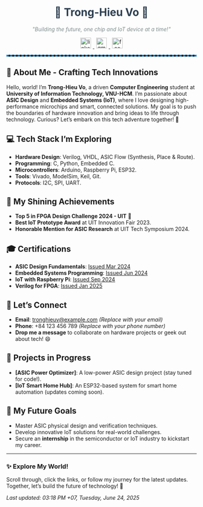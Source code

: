 <div align="center">
  <h1 style="color: #2c3e50;">🌟 Trong-Hieu Vo 🌟</h1>
  <p style="font-style: italic; color: #7f8c8d;">"Building the future, one chip and IoT device at a time!"</p>

  <!-- Social Icons with a tech vibe -->
  <a href="https://www.linkedin.com/in/tronghieuv/" target="_blank">
    <img src="https://img.shields.io/badge/LinkedIn-0077B5?style=for-the-badge&logo=linkedin&logoColor=white&label=Connect%20with%20me" alt="linkedin" style="margin: 0 5px;" height="28"/>
  </a>
  <a href="mailto:tronghieuv@example.com" target="_blank">
    <img src="https://img.shields.io/badge/Gmail-D14836?style=for-the-badge&logo=gmail&logoColor=white&label=Email%20me" alt="gmail" style="margin: 0 5px;" height="28"/>
  </a>
  <a href="https://www.facebook.com/tronghieuv" target="_blank">
    <img src="https://img.shields.io/badge/Facebook-1877F2?style=for-the-badge&logo=facebook&logoColor=white&label=Say%20Hi!" alt="facebook" style="margin: 0 5px;" height="28"/>
  </a>
</div>

<hr style="border: 2px dashed #3498db;">

## 🚀 About Me - Crafting Tech Innovations
Hello, world! I’m **Trong-Hieu Vo**, a driven **Computer Engineering** student at **University of Information Technology, VNU-HCM**. I’m passionate about **ASIC Design** and **Embedded Systems (IoT)**, where I love designing high-performance microchips and smart, connected solutions. My goal is to push the boundaries of hardware innovation and bring ideas to life through technology. Curious? Let’s embark on this tech adventure together! 🎉

## 💻 Tech Stack I’m Exploring
- **Hardware Design**: Verilog, VHDL, ASIC Flow (Synthesis, Place & Route).
- **Programming**: C, Python, Embedded C.
- **Microcontrollers**: Arduino, Raspberry Pi, ESP32.
- **Tools**: Vivado, ModelSim, Keil, Git.
- **Protocols**: I2C, SPI, UART.

## 🏅 My Shining Achievements
- **Top 5 in FPGA Design Challenge 2024 - UIT** 🌟
- **Best IoT Prototype Award** at UIT Innovation Fair 2023.
- **Honorable Mention for ASIC Research** at UIT Tech Symposium 2024.

## 🎓 Certifications
- **ASIC Design Fundamentals**: [Issued Mar 2024](https://example.com/certificate1)
- **Embedded Systems Programming**: [Issued Jun 2024](https://example.com/certificate2)
- **IoT with Raspberry Pi**: [Issued Sep 2024](https://example.com/certificate3)
- **Verilog for FPGA**: [Issued Jan 2025](https://example.com/certificate4)

## 📩 Let’s Connect
- **Email**: [tronghieuv@example.com](mailto:tronghieuv@example.com) *(Replace with your email)*
- **Phone**: +84 123 456 789 *(Replace with your phone number)*
- **Drop me a message** to collaborate on hardware projects or geek out about tech! 😄

## 🌱 Projects in Progress
- **[ASIC Power Optimizer]**: A low-power ASIC design project (stay tuned for code!).
- **[IoT Smart Home Hub]**: An ESP32-based system for smart home automation (updates coming soon).

## 🎯 My Future Goals
- Master ASIC physical design and verification techniques.
- Develop innovative IoT solutions for real-world challenges.
- Secure an **internship** in the semiconductor or IoT industry to kickstart my career.

---

### ✨ Explore My World!
Scroll through, click the links, or follow my journey for the latest updates. Together, let’s build the future of technology! 🚀

*Last updated: 03:18 PM +07, Tuesday, June 24, 2025*
